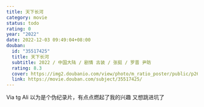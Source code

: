 ```yaml
---
title: 天下长河
category: movie
status: todo
rating: 0
year: "2022"
date: 2022-12-03 09:49:04+08:00
douban:
  id: "35517425"
  title: 天下长河
  subtitle: 2022 / 中国大陆 / 剧情 古装 / 张挺 / 罗晋 尹昉
  rating: 8.3
  cover: https://img2.doubanio.com/view/photo/m_ratio_poster/public/p2680945231.jpg
  link: https://movie.douban.com/subject/35517425/
---
```


Via tg Ali 以为是个伪纪录片，有点点燃起了我的兴趣 又想跳进坑了
